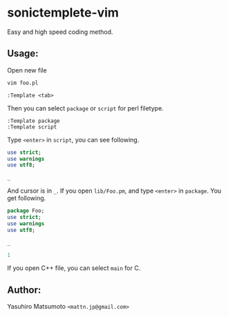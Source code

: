 sonictemplete-vim
=================

Easy and high speed coding method.

Usage:
------

Open new file

```sh
vim foo.pl
```

```vim
:Template <tab>
```

Then you can select `package` or `script` for perl filetype.

```vim
:Template package
:Template script
```

Type `<enter>` in `script`, you can see following.

```perl
use strict;
use warnings
use utf8;

_
```

And cursor is in `_`. If you open `lib/Foo.pm`, and type `<enter>` in `package`.  You get following.

```perl
package Foo;
use strict;
use warnings
use utf8;

_

1
```


If you open C++ file, you can select `main` for C.

Author:
-------

Yasuhiro Matsumoto `<mattn.jp@gmail.com>`

